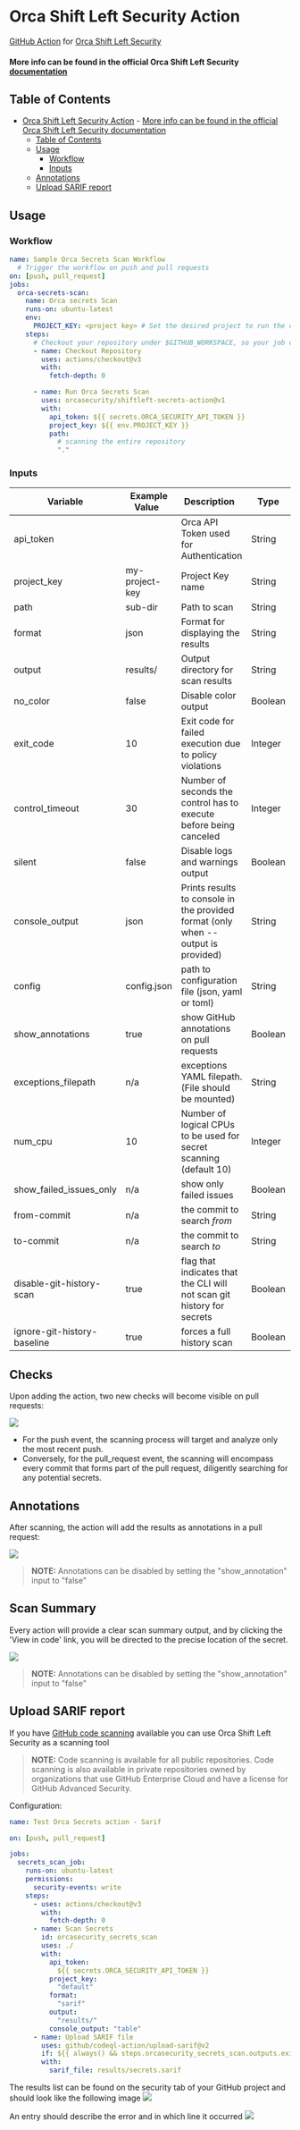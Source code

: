 # Orca Shift Left Security Action

[GitHub Action](https://github.com/features/actions)
for [Orca Shift Left Security](https://orca.security/solutions/shift-left-security/)

#### More info can be found in the official Orca Shift Left Security<a href="https://docs.orcasecurity.io/v1/docs/shift-left-security"> documentation</a>



## Table of Contents

- [Orca Shift Left Security Action](#orca-shift-left-security-action)
      - [More info can be found in the official Orca Shift Left Security documentation](#more-info-can-be-found-in-the-official-orca-shift-left-security-documentation)
  - [Table of Contents](#table-of-contents)
  - [Usage](#usage)
    - [Workflow](#workflow)
    - [Inputs](#inputs)
  - [Annotations](#annotations)
  - [Upload SARIF report](#upload-sarif-report)


## Usage

### Workflow

```yaml
name: Sample Orca Secrets Scan Workflow
  # Trigger the workflow on push and pull requests
on: [push, pull_request]
jobs:
  orca-secrets-scan:
    name: Orca secrets Scan
    runs-on: ubuntu-latest
    env:
      PROJECT_KEY: <project key> # Set the desired project to run the cli scanning with
    steps:
      # Checkout your repository under $GITHUB_WORKSPACE, so your job can access it
      - name: Checkout Repository
        uses: actions/checkout@v3
        with:
          fetch-depth: 0       

      - name: Run Orca Secrets Scan
        uses: orcasecurity/shiftleft-secrets-action@v1
        with:
          api_token: ${{ secrets.ORCA_SECURITY_API_TOKEN }}
          project_key: ${{ env.PROJECT_KEY }}
          path:
            # scanning the entire repository
            "."
```

### Inputs

| Variable                    | Example Value &nbsp; | Description &nbsp;                                                                | Type    | Required | Default |
| --------------------------- | -------------------- | --------------------------------------------------------------------------------- | ------- | -------- | ------- |
| api_token                   |                      | Orca API Token used for Authentication                                            | String  | Yes      | N/A     |
| project_key                 | my-project-key       | Project Key name                                                                  | String  | Yes      | N/A     |
| path                        | sub-dir              | Path to scan                                                                      | String  | Yes      | N/A     |
| format                      | json                 | Format for displaying the results                                                 | String  | No       | cli     |
| output                      | results/             | Output directory for scan results                                                 | String  | No       | N/A     |
| no_color                    | false                | Disable color output                                                              | Boolean | No       | false   |
| exit_code                   | 10                   | Exit code for failed execution due to policy violations                           | Integer | No       | 3       |
| control_timeout             | 30                   | Number of seconds the control has to execute before being canceled                | Integer | No       | 60      |
| silent                      | false                | Disable logs and warnings output                                                  | Boolean | No       | false   |
| console_output              | json                 | Prints results to console in the provided format (only when --output is provided) | String  | No       | cli     |
| config                      | config.json          | path to configuration file (json, yaml or toml)                                   | String  | No       | N/A     |
| show_annotations            | true                 | show GitHub annotations on pull requests                                          | Boolean | No       | true    |
| exceptions_filepath         | n/a                  | exceptions YAML filepath. (File should be mounted)                                | String  | No       | false   |
| num_cpu                     | 10                   | Number of logical CPUs to be used for secret scanning (default 10)                | Integer | No       | 10      |
| show_failed_issues_only     | n/a                  | show only failed issues                                                           | Boolean | No       | false   |
| from-commit                 | n/a                  | the commit to search *from*                                                       | String  | No       | N/A     |
| to-commit                   | n/a                  | the commit to search *to*                                                         | String  | No       | N/A     |
| disable-git-history-scan    | true                 | flag that indicates that the CLI will not scan git history for secrets            | Boolean | No       | false   |
| ignore-git-history-baseline | true                 | forces a full history scan                                                        | Boolean | No       | false   |


## Checks
Upon adding the action, two new checks will become visible on pull requests:

![](/assets/checks_preview.png)

* For the push event, the scanning process will target and analyze only the most recent push.
* Conversely, for the pull_request event, the scanning will encompass every commit that forms part of the pull request, diligently searching for any potential secrets.


## Annotations
After scanning, the action will add the results as annotations in a pull request:

![](/assets/secret_annotation_preview.png)
>  **NOTE:**  Annotations can be disabled by setting the "show_annotation" input to "false"


## Scan Summary
Every action will provide a clear scan summary output, and by clicking the 'View in code' link, you will be directed to the precise location of the secret.

![](/assets/secrets_summary_preview.png.png)
>  **NOTE:**  Annotations can be disabled by setting the "show_annotation" input to "false"

## Upload SARIF report
If you have [GitHub code scanning](https://docs.github.com/en/github/finding-security-vulnerabilities-and-errors-in-your-code/about-code-scanning) available you can use Orca Shift Left Security as a scanning tool
> **NOTE:**  Code scanning is available for all public repositories. Code scanning is also available in private repositories owned by organizations that use GitHub Enterprise Cloud and have a license for GitHub Advanced Security.

Configuration:

```yaml
name: Test Orca Secrets action - Sarif

on: [push, pull_request]

jobs:
  secrets_scan_job:
    runs-on: ubuntu-latest
    permissions:
      security-events: write
    steps:
      - uses: actions/checkout@v3
        with:
          fetch-depth: 0
      - name: Scan Secrets
        id: orcasecurity_secrets_scan
        uses: ./
        with:
          api_token:
            ${{ secrets.ORCA_SECURITY_API_TOKEN }}
          project_key:
            "default"
          format:
            "sarif"
          output:
            "results/"
          console_output: "table"
      - name: Upload SARIF file
        uses: github/codeql-action/upload-sarif@v2
        if: ${{ always() && steps.orcasecurity_secrets_scan.outputs.exit_code != 1 }}
        with:
          sarif_file: results/secrets.sarif
```

The results list can be found on the security tab of your GitHub project and should look like the following image
![](/assets/code_scanning_list.png)


An entry should describe the error and in which line it occurred 
![](/assets/code_scanning_entry.png)


